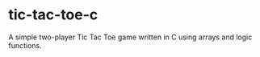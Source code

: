 # tic-tac-toe-c
A simple two-player Tic Tac Toe game written in C using arrays and logic functions.

